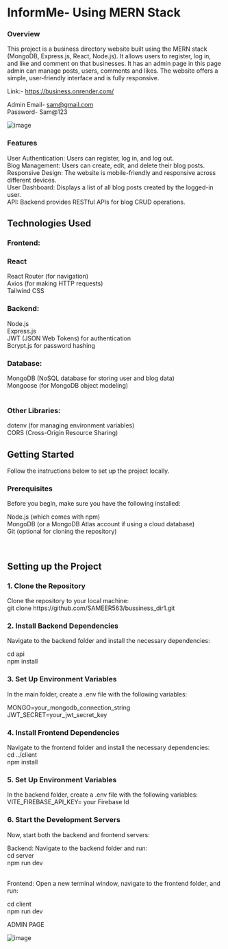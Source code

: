 


<h1>InformMe- Using MERN Stack</h1>
<h3>Overview</h3>
This project is a business directory website built using the MERN stack (MongoDB, Express.js, React, Node.js). It allows users to register, log in, and like and comment on that businesses. It has an admin page in this page admin can manage posts, users, comments and likes.  The website offers a simple, user-friendly interface and is fully responsive.
 <br/>

Link:- https://business.onrender.com/ <br/>

Admin Email- sam@gmail.com <br/>
Password- Sam@123 


![image](https://github.com/user-attachments/assets/109be45a-6268-4307-9c1b-1da41f0ba86b)  <br/>

<h3>Features</h3>
User Authentication: Users can register, log in, and log out. <br/>
Blog Management: Users can create, edit, and delete their blog posts.<br/>
Responsive Design: The website is mobile-friendly and responsive across different devices. <br/>
User Dashboard: Displays a list of all blog posts created by the logged-in user. <br/>
API: Backend provides RESTful APIs for blog CRUD operations. <br/>
<h2>Technologies Used</h2>
<h3>Frontend:</h3>

<h3>React</h3>
React Router (for navigation) <br/>
Axios (for making HTTP requests) <br/>
Tailwind CSS 
<br/>
<h3>Backend:</h3>

Node.js <br/>
Express.js <br/>
JWT (JSON Web Tokens) for authentication <br/>
Bcrypt.js for password hashing
<br/>
<h3>Database:</h3>

MongoDB (NoSQL database for storing user and blog data) <br/>
Mongoose (for MongoDB object modeling) <br/>
<br/>

<h3>Other Libraries:</h3>

dotenv (for managing environment variables) <br/>
CORS (Cross-Origin Resource Sharing) <br/>
<h2>Getting Started</h2>
Follow the instructions below to set up the project locally. <br/>

<h3>Prerequisites</h3>
Before you begin, make sure you have the following installed: 

Node.js (which comes with npm) <br/>
MongoDB (or a MongoDB Atlas account if using a cloud database) <br/>
Git (optional for cloning the repository)

<br/>

<h2>Setting up the Project</h2>
<h3>1. Clone the Repository</h3>
Clone the repository to your local machine:   <br/>
git clone https://github.com/SAMEER563/bussiness_dir1.git

<br/> 
<h3>2. Install Backend Dependencies</h3>
Navigate to the backend folder and install the necessary dependencies:

cd api <br/>
npm install
<br/>
<h3>3. Set Up Environment Variables</h3>
In the main folder, create a .env file with the following variables:


MONGO=your_mongodb_connection_string <br/>
JWT_SECRET=your_jwt_secret_key
<br/>
<h3>4. Install Frontend Dependencies</h3>
Navigate to the frontend folder and install the necessary dependencies:  <br/>
cd ../client  <br/>
npm install
 <br/>

 <h3>5. Set Up Environment Variables</h3>
In the backend folder, create a .env file with the following variables: <br/>
VITE_FIREBASE_API_KEY= your Firebase Id

<h3>6. Start the Development Servers</h3>
Now, start both the backend and frontend servers:

Backend: Navigate to the backend folder and run:  <br/>
cd server  <br/>
npm run dev

 <br/>
Frontend: Open a new terminal window, navigate to the frontend folder, and run:

cd client <br/>
npm run dev


ADMIN PAGE

![image](https://github.com/user-attachments/assets/edd408f9-7f0b-4dd0-8a2d-741d24390a9d)
